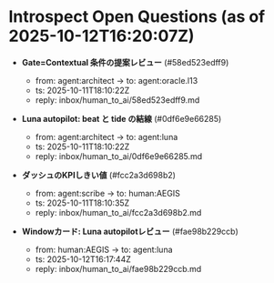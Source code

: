 # Introspect Open Questions (as of 2025-10-12T16:20:07Z)

- **Gate=Contextual 条件の提案レビュー**  (#58ed523edff9)
  - from: agent:architect → to: agent:oracle.l13
  - ts: 2025-10-11T18:10:22Z
  - reply: inbox/human_to_ai/58ed523edff9.md

- **Luna autopilot: beat と tide の結線**  (#0df6e9e66285)
  - from: agent:architect → to: agent:luna
  - ts: 2025-10-11T18:10:22Z
  - reply: inbox/human_to_ai/0df6e9e66285.md

- **ダッシュのKPIしきい値**  (#fcc2a3d698b2)
  - from: agent:scribe → to: human:AEGIS
  - ts: 2025-10-11T18:10:35Z
  - reply: inbox/human_to_ai/fcc2a3d698b2.md

- **Windowカード: Luna autopilotレビュー**  (#fae98b229ccb)
  - from: human:AEGIS → to: agent:luna
  - ts: 2025-10-12T16:17:44Z
  - reply: inbox/human_to_ai/fae98b229ccb.md

